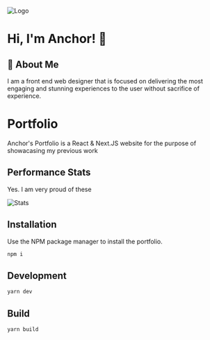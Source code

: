 
![Logo](https://res.cloudinary.com/dmoxrn44i/image/upload/v1667244422/portfolio/twitter_nypvey.png)


# Hi, I'm Anchor! 👋


## 🚀 About Me
I am a front end web designer that is focused on delivering the most engaging and stunning experiences to the user without sacrifice of experience.


# Portfolio

Anchor's Portfolio is a React & Next.JS website for the purpose of showacasing my previous work

## Performance Stats

Yes. I am very proud of these

![Stats](https://res.cloudinary.com/dmoxrn44i/image/upload/v1667406715/portfolio/stats_mkwaqx.jpg)
## Installation

Use the NPM package manager to install the portfolio.

```bash
npm i
```

## Development

```bash
yarn dev

```
## Build

```bash
yarn build 
```
